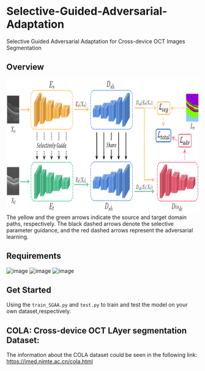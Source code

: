 # Selective-Guided-Adversarial-Adaptation
Selective Guided Adversarial Adaptation for Cross-device OCT Images Segmentation

## Overview
<img src="https://github.com/iMED-Lab/Selective-Guided-Adversarial-Adaptation/blob/main/figures/Fig.3.png" width="800" height="350"><br/>
The yellow and the green arrows indicate the source and target domain paths, respectively. The black dashed arrows denote the selective parameter guidance, and the red dashed arrows represent the adversarial learning.

## Requirements
![image](https://img.shields.io/badge/PyTorch-%3E%3D0.4.1-blue)
![image](https://img.shields.io/badge/cv2-latest-blue)
![image](https://img.shields.io/badge/visdom-%3E%3D0.2.0-blue)

## Get Started
Using the ```train_SGAA.py``` and ```test.py``` to train and test the model on your own dataset,respectively.

## COLA: Cross-device OCT LAyer segmentation Dataset:
The information about the COLA dataset could be seen in the following link:
https://imed.nimte.ac.cn/cola.html
